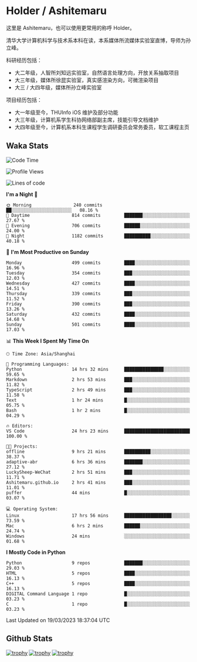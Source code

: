 # Holder / Ashitemaru

这里是 Ashitemaru，也可以使用更常用的称呼 Holder。

清华大学计算机科学与技术系本科在读，本系媒体所流媒体实验室直博，导师为孙立峰。

科研经历包括：

- 大二年级，人智所刘知远实验室，自然语言处理方向，开放关系抽取项目
- 大三年级，媒体所徐昆实验室，真实感渲染方向，可微渲染项目
- 大三 / 大四年级，媒体所孙立峰实验室

项目经历包括：

- 大一年级至今，THUInfo iOS 维护及部分功能
- 大三年级，计算机系学生科协网络部副主席，技能引导文档维护
- 大四年级至今，计算机系本科生课程学生调研委员会常务委员，软工课程主页

## Waka Stats

<!--START_SECTION:waka-->
![Code Time](http://img.shields.io/badge/Code%20Time-648%20hrs%2055%20mins-blue)

![Profile Views](http://img.shields.io/badge/Profile%20Views-1-blue)

![Lines of code](https://img.shields.io/badge/From%20Hello%20World%20I%27ve%20Written-1.3%20million%20lines%20of%20code-blue)

**I'm a Night 🦉** 

```text
🌞 Morning                240 commits         ██░░░░░░░░░░░░░░░░░░░░░░░   08.16 % 
🌆 Daytime                814 commits         ███████░░░░░░░░░░░░░░░░░░   27.67 % 
🌃 Evening                706 commits         ██████░░░░░░░░░░░░░░░░░░░   24.00 % 
🌙 Night                  1182 commits        ██████████░░░░░░░░░░░░░░░   40.18 % 
```
📅 **I'm Most Productive on Sunday** 

```text
Monday                   499 commits         ████░░░░░░░░░░░░░░░░░░░░░   16.96 % 
Tuesday                  354 commits         ███░░░░░░░░░░░░░░░░░░░░░░   12.03 % 
Wednesday                427 commits         ████░░░░░░░░░░░░░░░░░░░░░   14.51 % 
Thursday                 339 commits         ███░░░░░░░░░░░░░░░░░░░░░░   11.52 % 
Friday                   390 commits         ███░░░░░░░░░░░░░░░░░░░░░░   13.26 % 
Saturday                 432 commits         ████░░░░░░░░░░░░░░░░░░░░░   14.68 % 
Sunday                   501 commits         ████░░░░░░░░░░░░░░░░░░░░░   17.03 % 
```


📊 **This Week I Spent My Time On** 

```text
🕑︎ Time Zone: Asia/Shanghai

💬 Programming Languages: 
Python                   14 hrs 32 mins      ███████████████░░░░░░░░░░   59.65 % 
Markdown                 2 hrs 53 mins       ███░░░░░░░░░░░░░░░░░░░░░░   11.82 % 
TypeScript               2 hrs 49 mins       ███░░░░░░░░░░░░░░░░░░░░░░   11.58 % 
Text                     1 hr 24 mins        █░░░░░░░░░░░░░░░░░░░░░░░░   05.75 % 
Bash                     1 hr 2 mins         █░░░░░░░░░░░░░░░░░░░░░░░░   04.29 % 

🔥 Editors: 
VS Code                  24 hrs 23 mins      █████████████████████████   100.00 % 

🐱‍💻 Projects: 
offline                  9 hrs 21 mins       ██████████░░░░░░░░░░░░░░░   38.37 % 
adaptive-abr             6 hrs 36 mins       ███████░░░░░░░░░░░░░░░░░░   27.12 % 
LuckySheep-WeChat        2 hrs 51 mins       ███░░░░░░░░░░░░░░░░░░░░░░   11.71 % 
Ashitemaru.github.io     2 hrs 41 mins       ███░░░░░░░░░░░░░░░░░░░░░░   11.01 % 
puffer                   44 mins             █░░░░░░░░░░░░░░░░░░░░░░░░   03.07 % 

💻 Operating System: 
Linux                    17 hrs 56 mins      ██████████████████░░░░░░░   73.59 % 
Mac                      6 hrs 2 mins        ██████░░░░░░░░░░░░░░░░░░░   24.74 % 
Windows                  24 mins             ░░░░░░░░░░░░░░░░░░░░░░░░░   01.68 % 
```

**I Mostly Code in Python** 

```text
Python                   9 repos             ███████░░░░░░░░░░░░░░░░░░   29.03 % 
HTML                     5 repos             ████░░░░░░░░░░░░░░░░░░░░░   16.13 % 
C++                      5 repos             ████░░░░░░░░░░░░░░░░░░░░░   16.13 % 
DIGITAL Command Language 1 repo              █░░░░░░░░░░░░░░░░░░░░░░░░   03.23 % 
C                        1 repo              █░░░░░░░░░░░░░░░░░░░░░░░░   03.23 % 
```




 Last Updated on 19/03/2023 18:37:04 UTC
<!--END_SECTION:waka-->

## Github Stats

[![trophy](https://github-profile-trophy.vercel.app/?username=Ashitemaru&column=7)](https://github.com/Ashitemaru)
[![trophy](https://github-readme-stats.vercel.app/api?username=Ashitemaru&show_icons=true&include_all_commits=true)](https://github.com/Ashitemaru)
[![trophy](https://github-readme-stats.vercel.app/api/top-langs/?username=Ashitemaru&layout=compact)](https://github.com/Ashitemaru)

<!--
**Ashitemaru/Ashitemaru** is a ✨ _special_ ✨ repository because its `README.md` (this file) appears on your GitHub profile.

Here are some ideas to get you started:

- 🔭 I’m currently working on ...
- 🌱 I’m currently learning ...
- 👯 I’m looking to collaborate on ...
- 🤔 I’m looking for help with ...
- 💬 Ask me about ...
- 📫 How to reach me: ...
- 😄 Pronouns: ...
- ⚡ Fun fact: ...
-->
